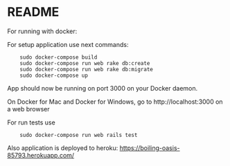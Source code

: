 # README

For running with docker:

For setup application use next commands: 
```
    sudo docker-compose build
    sudo docker-compose run web rake db:create
    sudo docker-compose run web rake db:migrate
    sudo docker-compose up
```

App should now be running on port 3000 on your Docker daemon.

On Docker for Mac and Docker for Windows, go to http://localhost:3000 on a web browser

For run tests use 
```
    sudo docker-compose run web rails test
```

Also application is deployed to heroku: https://boiling-oasis-85793.herokuapp.com/ 